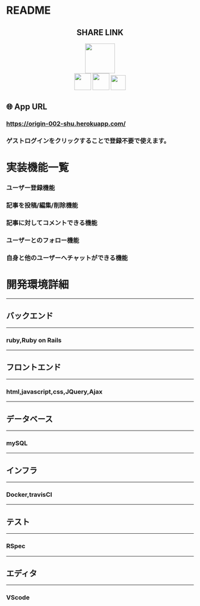# README

<h2 align="center">SHARE LINK</h2>

<p align="center">
  <a href="rails公式サイトURL"><img src="https://rubyonrails.org/" width="80px;" /></a>
  <br>
  <a href="heroku公式サイトURL"><img src="https://jp.heroku.com/" height="45px;" /></a>
  <a href="docker公式サイトURL"><img src="https://www.docker.com/" height="45px;" /></a>
  <a href="travisCI公式サイトURL"><img src="https://travis-ci.com/" height="40px;" /></a>
</p>

## 🌐 App URL

### **https://origin-002-shu.herokuapp.com/**
### ゲストログインをクリックすることで登録不要で使えます。  

# 実装機能一覧

###  ユーザー登録機能
###  記事を投稿/編集/削除機能
###  記事に対してコメントできる機能
###  ユーザーとのフォロー機能
###  自身と他のユーザーへチャットができる機能

# 開発環境詳細
-----------------------------------------------------------------
## バックエンド
-----------------------------------------------------------------
### ruby,Ruby on Rails
-----------------------------------------------------------------
## フロントエンド
-----------------------------------------------------------------
### html,javascript,css,JQuery,Ajax
-----------------------------------------------------------------
## データベース
-----------------------------------------------------------------
### mySQL
-----------------------------------------------------------------
## インフラ
-----------------------------------------------------------------
### Docker,travisCI
-----------------------------------------------------------------
## テスト
-----------------------------------------------------------------
### RSpec
-----------------------------------------------------------------
## エディタ
-----------------------------------------------------------------
### VScode
